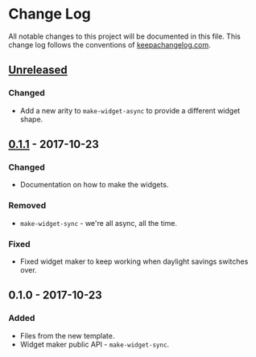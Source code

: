 # Change Log
All notable changes to this project will be documented in this file. This change log follows the conventions of [keepachangelog.com](http://keepachangelog.com/).

## [Unreleased]
### Changed
- Add a new arity to `make-widget-async` to provide a different widget shape.

## [0.1.1] - 2017-10-23
### Changed
- Documentation on how to make the widgets.

### Removed
- `make-widget-sync` - we're all async, all the time.

### Fixed
- Fixed widget maker to keep working when daylight savings switches over.

## 0.1.0 - 2017-10-23
### Added
- Files from the new template.
- Widget maker public API - `make-widget-sync`.

[Unreleased]: https://github.com/your-name/clj-genbank/compare/0.1.1...HEAD
[0.1.1]: https://github.com/your-name/clj-genbank/compare/0.1.0...0.1.1
